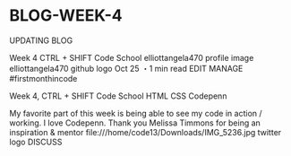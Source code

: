 # BLOG-WEEK-4
UPDATING BLOG

Week 4 CTRL + SHIFT Code School
elliottangela470 profile image elliottangela470 github logo Oct 25 ・1 min read
EDIT
MANAGE
#firstmonthincode

Week 4, CTRL + SHIFT Code School
HTML
CSS
Codepenn

My favorite part of this week is being able to see my code in action / working. I love Codepenn. Thank you Melissa Timmons for being an inspiration & mentor file:///home/code13/Downloads/IMG_5236.jpg
twitter logo
DISCUSS
